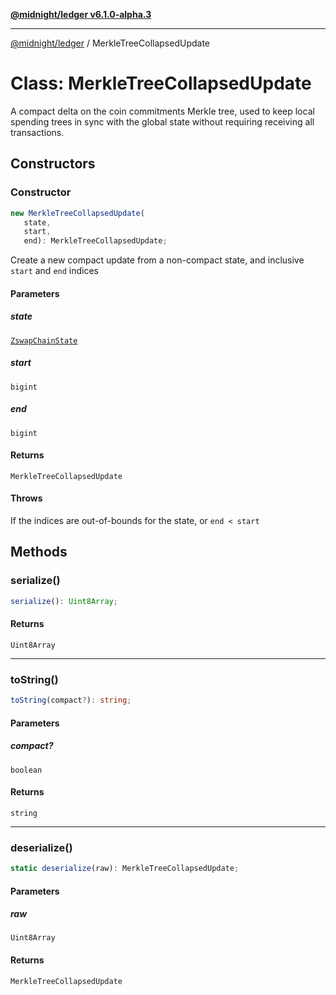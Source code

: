 [**@midnight/ledger v6.1.0-alpha.3**](../README.md)

***

[@midnight/ledger](../globals.md) / MerkleTreeCollapsedUpdate

# Class: MerkleTreeCollapsedUpdate

A compact delta on the coin commitments Merkle tree, used to keep local
spending trees in sync with the global state without requiring receiving all
transactions.

## Constructors

### Constructor

```ts
new MerkleTreeCollapsedUpdate(
   state, 
   start, 
   end): MerkleTreeCollapsedUpdate;
```

Create a new compact update from a non-compact state, and inclusive
`start` and `end` indices

#### Parameters

##### state

[`ZswapChainState`](ZswapChainState.md)

##### start

`bigint`

##### end

`bigint`

#### Returns

`MerkleTreeCollapsedUpdate`

#### Throws

If the indices are out-of-bounds for the state, or `end < start`

## Methods

### serialize()

```ts
serialize(): Uint8Array;
```

#### Returns

`Uint8Array`

***

### toString()

```ts
toString(compact?): string;
```

#### Parameters

##### compact?

`boolean`

#### Returns

`string`

***

### deserialize()

```ts
static deserialize(raw): MerkleTreeCollapsedUpdate;
```

#### Parameters

##### raw

`Uint8Array`

#### Returns

`MerkleTreeCollapsedUpdate`
